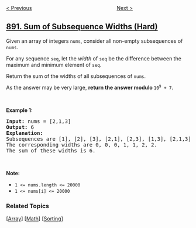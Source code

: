 <!--|This file generated by command(leetcode description); DO NOT EDIT.    |-->
<!--+----------------------------------------------------------------------+-->
<!--|@author    openset <openset.wang@gmail.com>                           |-->
<!--|@link      https://github.com/openset                                 |-->
<!--|@home      https://github.com/openset/leetcode                        |-->
<!--+----------------------------------------------------------------------+-->

[< Previous](../find-and-replace-pattern "Find and Replace Pattern")
　　　　　　　　　　　　　　　　
[Next >](../surface-area-of-3d-shapes "Surface Area of 3D Shapes")

## [891. Sum of Subsequence Widths (Hard)](https://leetcode.com/problems/sum-of-subsequence-widths "子序列宽度之和")

<p>Given an array of integers <code>nums</code>, consider all non-empty subsequences of <code>nums</code>.</p>

<p>For any sequence <code>seq</code>, let the&nbsp;<em>width</em>&nbsp;of <code>seq</code> be the difference between the maximum and minimum element of <code>seq</code>.</p>

<p>Return the sum of the widths of all subsequences of <code>nums</code>.&nbsp;</p>

<p>As the answer may be very large, <strong>return the answer modulo </strong><code>10<sup>9</sup> + 7</code>.</p>

<div>
<p>&nbsp;</p>

<p><strong>Example 1:</strong></p>

<pre>
<strong>Input: </strong>nums = <span id="example-input-1-1">[2,1,3]</span>
<strong>Output: </strong><span id="example-output-1">6</span>
<strong>Explanation:
</strong>Subsequences are [1], [2], [3], [2,1], [2,3], [1,3], [2,1,3].
The corresponding widths are 0, 0, 0, 1, 1, 2, 2.
The sum of these widths is 6.
</pre>

<p>&nbsp;</p>

<p><strong>Note:</strong></p>

<ul>
	<li><code>1 &lt;= nums.length &lt;= 20000</code></li>
	<li><code>1 &lt;= nums[i] &lt;= 20000</code></li>
</ul>
</div>

### Related Topics
  [[Array](../../tag/array/README.md)]
  [[Math](../../tag/math/README.md)]
  [[Sorting](../../tag/sorting/README.md)]
